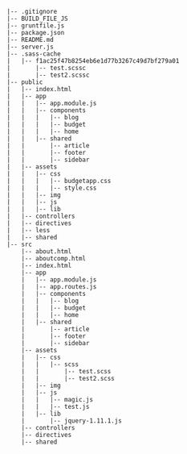 
    |-- .gitignore
    |-- BUILD_FILE_JS
    |-- gruntfile.js
    |-- package.json
    |-- README.md
    |-- server.js
    |-- .sass-cache
    |   |-- f1ac25f47b8254eb6e1d77b3267c49d7bf279a01
    |       |-- test.scssc
    |       |-- test2.scssc
    |-- public
    |   |-- index.html
    |   |-- app
    |   |   |-- app.module.js
    |   |   |-- components
    |   |   |   |-- blog
    |   |   |   |-- budget
    |   |   |   |-- home
    |   |   |-- shared
    |   |       |-- article
    |   |       |-- footer
    |   |       |-- sidebar
    |   |-- assets
    |   |   |-- css
    |   |   |   |-- budgetapp.css
    |   |   |   |-- style.css
    |   |   |-- img
    |   |   |-- js
    |   |   |-- lib
    |   |-- controllers
    |   |-- directives
    |   |-- less
    |   |-- shared
    |-- src
        |-- about.html
        |-- aboutcomp.html
        |-- index.html
        |-- app
        |   |-- app.module.js
        |   |-- app.routes.js
        |   |-- components
        |   |   |-- blog
        |   |   |-- budget
        |   |   |-- home
        |   |-- shared
        |       |-- article
        |       |-- footer
        |       |-- sidebar
        |-- assets
        |   |-- css
        |   |   |-- scss
        |   |       |-- test.scss
        |   |       |-- test2.scss
        |   |-- img
        |   |-- js
        |   |   |-- magic.js
        |   |   |-- test.js
        |   |-- lib
        |       |-- jquery-1.11.1.js
        |-- controllers
        |-- directives
        |-- shared
